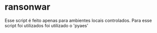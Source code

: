 # ransonwar
Esse script é feito apenas para ambientes locais controlados.
Para esse script foi utilizados foi utilizado o 'pyaes'
